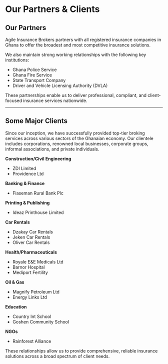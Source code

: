 # Our Partners & Clients

## Our Partners

Agile Insurance Brokers partners with all registered insurance companies in Ghana to offer the broadest and most competitive insurance solutions.

We also maintain strong working relationships with the following key institutions:

- Ghana Police Service  
- Ghana Fire Service  
- State Transport Company  
- Driver and Vehicle Licensing Authority (DVLA)

These partnerships enable us to deliver professional, compliant, and client-focused insurance services nationwide.

---

## Some Major Clients

Since our inception, we have successfully provided top-tier broking services across various sectors of the Ghanaian economy. Our clientele includes corporations, renowned local businesses, corporate groups, informal associations, and private individuals.

**Construction/Civil Engineering**  
- ZDI Limited  
- Providence Ltd  

**Banking & Finance**  
- Fiaseman Rural Bank Plc  

**Printing & Publishing**  
- Ideaz Printhouse Limited  

**Car Rentals**  
- Dzakay Car Rentals  
- Jeken Car Rentals  
- Oliver Car Rentals  

**Health/Pharmaceuticals**  
- Royale E&E Medicals Ltd  
- Barnor Hospital  
- Mediport Fertility  

**Oil & Gas**  
- Magnify Petroleum Ltd  
- Energy Links Ltd  

**Education**  
- Country Int School  
- Goshen Community School  

**NGOs**  
- Rainforest Alliance  

These relationships allow us to provide comprehensive, reliable insurance solutions across a broad spectrum of client needs.
